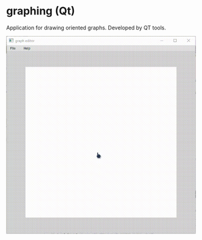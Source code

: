 # graphing (Qt)

Application for drawing oriented graphs.
Developed by QT tools.

![alt text](demo.gif "demo")
